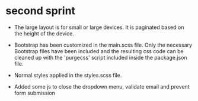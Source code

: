 # second sprint

* The large layout is for small or large devices. It is paginated based on the height of the device.

* Bootstrap has been customized in the main.scss file. Only the necessary Bootstrap files have been included and the resulting css code can be cleaned up with the 'purgecss' script included inside the package.json file.

* Normal styles applied in the styles.scss file.

* Added some js to close the dropdown menu, validate email and prevent form submission